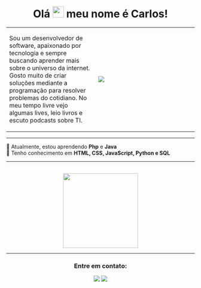 <!-- Primeiro parágrafo -->
<h1 align="center">Olá  <img src="https://media.giphy.com/media/hvRJCLFzcasrR4ia7z/giphy.gif" width="30px"/> meu nome é Carlos!</h1>

<!-- Criando uma table para criar uma borda em volta da descrição -->
<table>
  <tbody>
    <tr>
      <td width='max' height='200px'>
        <p>Sou um desenvolvedor de software, apaixonado por tecnologia e sempre buscando aprender mais sobre o universo da internet. Gosto muito de criar soluções mediante a programação para resolver problemas do cotidiano. No meu tempo livre vejo algumas lives, leio livros e escuto podcasts sobre TI.</p>
      </td>
      <td width='250px'>
        <!-- Imagem em svg do cara no computador -->
        <img align ="left" src="https://github.com/SmokeDevL/SmokeDevL/blob/main/hand-coding-animate.svg">
      </td>
    </tr>
  </tbody>
</table>

**********

<div align="left">
  🌱 Atualmente, estou aprendendo <strong>Php</strong> e <strong>Java</strong><br>
💬 Tenho conhecimento em  <strong>HTML, CSS, JavaScript, Python e SQL</strong><br>
</div>

**********

<br>

<!-- Exibindo a tabela de commits -->
<div align="center">
  <img height="200em" src="https://github-readme-stats.vercel.app/api?username=LopesLs&show_icons=true&theme=github_dark&count_private=true&locale=pt-br&custom_title=Detalhes sobre mim&gradient=true&border_radius=20px&hide=stars,issues,contribs&layout=compact"/>
</div>	

*******************

<div align="center">
  <h3>Entre em contato:</h3>
  <p>
    <a href="maito:lopes.carlos.host@gmail.com" target="_blank"><img src="https://custom-icon-badges.demolab.com/badge/-lopes.carlos.host@gmail.com-4c8eda?style=for-the-badge&logo=mention&logoColor=white"></a>
    <a href="https://www.linkedin.com/in/lopeslsdev/" target="_blank"><img src="https://custom-icon-badges.demolab.com/badge/-LinkedIn-4c8eda?style=for-the-badge&logo=linkedin&logoColor=white"></a>
  </p>
</div>
